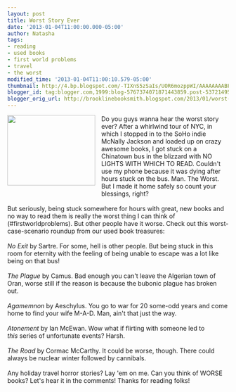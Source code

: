 ```yaml
---
layout: post
title: Worst Story Ever
date: '2013-01-04T11:00:00.000-05:00'
author: Natasha
tags:
- reading
- used books
- first world problems
- travel
- the worst
modified_time: '2013-01-04T11:00:10.579-05:00'
thumbnail: http://4.bp.blogspot.com/-TIXnS5zSaIs/UOR6mozppWI/AAAAAAAABFA/MYh7AGS0u8A/s72-c/ALL-THE-TIME-IN-THE-WORLD.jpg
blogger_id: tag:blogger.com,1999:blog-5767374071871443859.post-5372149512287985116
blogger_orig_url: http://brooklinebooksmith.blogspot.com/2013/01/worst-story-ever.html
---
```


<div class="separator" style="clear: both; text-align: center;"><a href="http://4.bp.blogspot.com/-TIXnS5zSaIs/UOR6mozppWI/AAAAAAAABFA/MYh7AGS0u8A/s1600/ALL-THE-TIME-IN-THE-WORLD.jpg" imageanchor="1" style="clear: left; float: left; margin-bottom: 1em; margin-right: 1em;"><img border="0" height="160" src="http://4.bp.blogspot.com/-TIXnS5zSaIs/UOR6mozppWI/AAAAAAAABFA/MYh7AGS0u8A/s200/ALL-THE-TIME-IN-THE-WORLD.jpg" width="200" /></a></div>Do you guys wanna hear the worst story ever? After a whirlwind tour of NYC, in which I stopped in to the SoHo indie McNally Jackson and loaded up on crazy awesome books, I got stuck on a Chinatown bus in the blizzard with NO LIGHTS WITH WHICH TO READ. Couldn't use my phone because it was dying after hours stuck on the bus. Man. The Worst. But I made it home safely so count your blessings, right?<br /><br />But seriously, being stuck somewhere for hours with great, new books and no way to read them is really the worst thing I can think of (#firstworldproblems). But other people have it worse. Check out this worst-case-scenario roundup from our used book treasures:<br /><div class="separator" style="clear: both; text-align: center;"><br /></div><i>No Exit</i> by Sartre. For some, hell is other people. But being stuck in this room for eternity with the feeling of being unable to escape was a lot like being on that bus!<br /><br /><i>The Plague</i> by Camus. Bad enough you can't leave the Algerian town of Oran, worse still if the reason is because the bubonic plague has broken out.<br /><br /><i>Agamemnon </i>by Aeschylus. You go to war for 20 some-odd years and come home to find your wife M-A-D. Man, ain't that just the way.<br /><br /><i>Atonement </i>by Ian McEwan. Wow what if flirting with someone led to <i>this</i>&nbsp;series of unfortunate events? Harsh.<br /><br /><i>The Road</i> by Cormac McCarthy. It could be worse, though. There could always be nuclear winter followed by cannibals.<br /><br />Any holiday travel horror stories? Lay 'em on me. Can you think of WORSE books? Let's hear it in the comments! Thanks for reading folks!